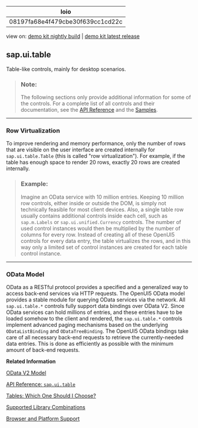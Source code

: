 <!-- loio08197fa68e4f479cbe30f639cc1cd22c -->

| loio |
| -----|
| 08197fa68e4f479cbe30f639cc1cd22c |

<div id="loio">

view on: [demo kit nightly build](https://openui5nightly.hana.ondemand.com/topic/08197fa68e4f479cbe30f639cc1cd22c) | [demo kit latest release](https://sdk.openui5.org/topic/08197fa68e4f479cbe30f639cc1cd22c)</div>

## sap.ui.table

Table-like controls, mainly for desktop scenarios.

> ### Note:  
> The following sections only provide additional information for some of the controls. For a complete list of all controls and their documentation, see the [API Reference](https://sdk.openui5.org/api) and the [Samples](https://sdk.openui5.org/controls). 

***

### Row Virtualization

To improve rendering and memory performance, only the number of rows that are visible on the user interface are created internally for `sap.ui.table.Table` \(this is called "row virtualization"\). For example, if the table has enough space to render 20 rows, exactly 20 rows are created internally.

> ### Example:  
> Imagine an OData service with 10 million entries. Keeping 10 million row controls, either inside or outside the DOM, is simply not technically feasible for most client devices. Also, a single table row usually contains additional controls inside each cell, such as `sap.m.Labels` or `sap.ui.unified.Currency` controls. The number of used control instances would then be multiplied by the number of columns for every row. Instead of creating all of these OpenUI5 controls for every data entry, the table virtualizes the rows, and in this way only a limited set of control instances are created for each table control instance.

***

### OData Model

OData as a RESTful protocol provides a specified and a generalized way to access back-end services via HTTP requests. The OpenUI5 OData model provides a stable module for querying OData services via the network. All `sap.ui.table.*` controls fully support data bindings over OData V2. Since OData services can hold millions of entries, and these entries have to be loaded somehow to the client and rendered, the `sap.ui.table.*` controls implement advanced paging mechanisms based on the underlying `ODataListBinding` and `ODataTreeBinding`. The OpenUI5 OData bindings take care of all necessary back-end requests to retrieve the currently-needed data entries. This is done as efficiently as possible with the minimum amount of back-end requests.

**Related Information**  


[OData V2 Model](OData_V2_Model_6c47b2b.md#loio6c47b2b39db9404582994070ec3d57a2 "The OData V2 Model enables binding of controls to data from OData services.")

[API Reference: `sap.ui.table`](https://sdk.openui5.orgdocs/api/symbols/sap.ui.table.html)

[Tables: Which One Should I Choose?](Tables_Which_One_Should_I_Choose_148892f.md "The libraries provided by OpenUI5 contain various different table controls that are suitable for different use cases. The table below outlines which table controls are available, and what features are supported by each one.")

[Supported Library Combinations](Supported_Library_Combinations_363cd16.md "OpenUI5 provides a set of JavaScript and CSS libraries, which can be combined in an application using the combinations that are supported.")

[Browser and Platform Support](Browser_and_Platform_Support_74b59ef.md "Browser and platform support for the OpenUI5 libraries on iOS, Android, macOS, and Windows platforms.")

